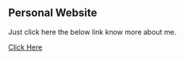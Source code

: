 ## Personal Website

<p> Just click here the below link know more about me. </p>

<a href='https://jamesgeorge007.github.io/' target=_blank >Click Here</a>
